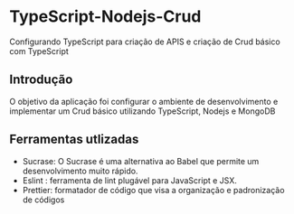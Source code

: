# TypeScript-Nodejs-Crud
Configurando TypeScript para criação de APIS e criação de Crud básico com TypeScript

## Introdução

O objetivo da aplicação foi configurar o ambiente de desenvolvimento e implementar um Crud básico utilizando TypeScript, Nodejs e MongoDB

## Ferramentas utlizadas

- Sucrase: O Sucrase é uma alternativa ao Babel que permite um desenvolvimento muito rápido.
- Eslint : ferramenta de lint plugável para JavaScript e JSX.
- Prettier: formatador de código que visa a organização e padronização de códigos

